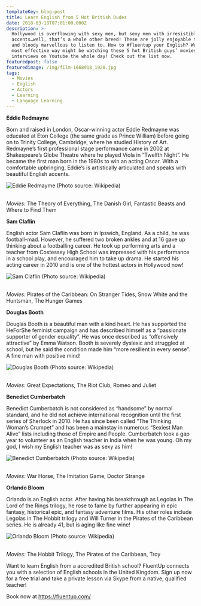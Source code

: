 ```yaml
---
templateKey: blog-post
title: Learn English from 5 Hot British Dudes
date: 2018-03-18T07:01:00.000Z
description: >-
  Hollywood is overflowing with sexy men, but sexy men with irresistible
  accents…well, that’s a whole other breed! These are jolly enjoyable to look at
  and bloody marvellous to listen to. How to #fluentup your English? Well, the
  most effective way might be watching these 5 hot British guys’ movies and
  interviews on Youtube the whole day! Check out the list now.
featuredpost: false
featuredimage: /img/film-1668918_1920.jpg
tags:
  - Movies
  - English
  - Actors
  - Learning
  - Language Learning
---
```

 **Eddie Redmayne**

Born and raised in London, Oscar-winning actor Eddie Redmayne was educated at Eton College (the same grade as Prince William) before going on to Trinity College, Cambridge, where he studied History of Art. Redmayne’s first professional stage performance came in 2002 at Shakespeare’s Globe Theatre where he played Viola in “Twelfth Night”. He became the first man born in the 1980s to win an acting Oscar. With a comfortable upbringing, Eddie’s is artistically articulated and speaks with beautiful English accents.



![](/img/1_7porcm8o4oe2zioxy9t5-q.jpeg "Eddie Redmayme (Photo source: Wikipedia)")

<br>_Movies:_ The Theory of Everything, The Danish Girl, Fantastic Beasts and Where to Find Them

**Sam Claflin** 

English actor Sam Claflin was born in Ipswich, England. As a child, he was football-mad. However, he suffered two broken ankles and at 16 gave up thinking about a footballing career. He took up performing arts and a teacher from Costessey High School was impressed with his performance in a school play, and encouraged him to take up drama. He started his acting career in 2010 and is one of the hottest actors in Hollywood now!



![](/img/1_zss0fswoe15eyfbngtbnnq.jpeg "Sam Claflin (Photo source: Wikipedia)")

<br>_Movies:_ Pirates of the Caribbean: On Stranger Tides, Snow White and the Huntsman, The Hunger Games

**Douglas Booth**

Douglas Booth is a beautiful man with a kind heart. He has supported the HeForShe feminist campaign and has described himself as a “passionate supporter of gender equality”. He was once described as “offensively attractive” by Emma Watson. Booth is severely dyslexic and struggled at school, but he said the condition made him “more resilient in every sense”. A fine man with positive mind!



![](/img/1_peifkkzuoonsiigphml4vq.jpeg "Douglas Booth (Photo source: Wikipedia)")

<br>_Movies:_ Great Expectations, The Riot Club, Romeo and Juliet

**Benedict Cumberbatch**

Benedict Cumberbatch is not considered as “handsome” by normal standard, and he did not achieve international recognition until the first series of Sherlock in 2010. He has since been called “The Thinking Woman’s Crumpet” and has been a mainstay in numerous “Sexiest Man Alive” lists including those of Empire and People. Cumberbatch took a gap year to volunteer as an English teacher in India when he was young. Oh my god, I wish my English teacher was as sexy as him!



![](/img/1_d7smmsqoq_wg_dsosi3pla.jpeg " Benedict Cumberbatch (Photo source: Wikipedia)")

<br>_Movies:_ War Horse, The Imitation Game, Doctor Strange

**Orlando Bloom** 

Orlando is an English actor. After having his breakthrough as Legolas in The Lord of the Rings trilogy, he rose to fame by further appearing in epic fantasy, historical epic, and fantasy adventure films. His other roles include Legolas in The Hobbit trilogy and Will Turner in the Pirates of the Caribbean series. He is already 41, but is aging like fine wine!



![](/img/1_k0dyfwhwxcl6k12epnwoug.jpeg "Orlando Bloom (Photo source: Wikipedia)")

<br>_Movies:_ The Hobbit Trilogy, The Pirates of the Caribbean, Troy



Want to learn English from a accredited British school? FluentUp connects you with a selection of English schools in the United Kingdom. Sign up now for a free trial and take a private lesson via Skype from a native, qualified teacher!



Book now at <https://fluentup.com/>
